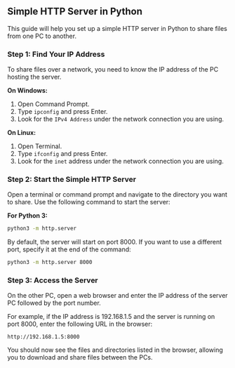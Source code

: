## Simple HTTP Server in Python

This guide will help you set up a simple HTTP server in Python to share files from one PC to another.

### Step 1: Find Your IP Address

To share files over a network, you need to know the IP address of the PC hosting the server.

**On Windows:**
1. Open Command Prompt.
2. Type `ipconfig` and press Enter.
3. Look for the `IPv4 Address` under the network connection you are using.

**On Linux:**
1. Open Terminal.
2. Type `ifconfig` and press Enter.
3. Look for the `inet` address under the network connection you are using.

### Step 2: Start the Simple HTTP Server

Open a terminal or command prompt and navigate to the directory you want to share. Use the following command to start the server:

**For Python 3:**
```bash
python3 -m http.server
```

By default, the server will start on port 8000. If you want to use a different port, specify it at the end of the command:
```bash
python3 -m http.server 8000
```

### Step 3: Access the Server
On the other PC, open a web browser and enter the IP address of the server PC followed by the port number.

For example, if the IP address is 192.168.1.5 and the server is running on port 8000, enter the following URL in the browser:
```arduino
http://192.168.1.5:8000
```

You should now see the files and directories listed in the browser, allowing you to download and share files between the PCs.
